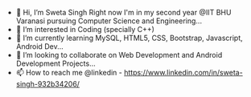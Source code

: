 - 👋 Hi, I’m Sweta Singh
      Right now I'm in my second year @IIT BHU Varanasi pursuing Computer Science and Engineering...
- 👀 I’m interested in Coding (specially C++)
- 🌱 I’m currently learning MySQL, HTML5, CSS, Bootstrap, Javascript, Android Dev...
- 💞️ I’m looking to collaborate on Web Development and Android Development Projects...
- 📫 How to reach me @linkedin - https://www.linkedin.com/in/sweta-singh-932b34206/

<!---
24swetaa/24swetaa is a ✨ special ✨ repository because its `README.md` (this file) appears on your GitHub profile.
You can click the Preview link to take a look at your changes.
--->

